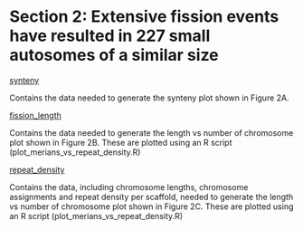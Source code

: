 # Section 2: Extensive fission events have resulted in 227 small autosomes of a similar size

[synteny](<https://github.com/charlottewright/P_atlantica_genome/tree/main/2_autosomes/synteny>)

Contains the data needed to generate the synteny plot shown in Figure 2A.

[fission_length](<https://github.com/charlottewright/P_atlantica_genome/tree/main/2_autosomes/fission_length>)

Contains the data needed to generate the length vs number of chromosome plot shown in Figure 2B. These are plotted using an R script (plot_merians_vs_repeat_density.R)

[repeat_density](<https://github.com/charlottewright/P_atlantica_genome/tree/main/2_autosomes/repeat_density>)

Contains the data, including chromosome lengths, chromosome assignments and repeat density per scaffold, needed to generate the length vs number of chromosome plot shown in Figure 2C. These are plotted using an R script (plot_merians_vs_repeat_density.R)
